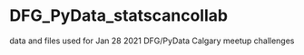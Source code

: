 # DFG_PyData_statscancollab
data and files used for Jan 28 2021 DFG/PyData Calgary meetup challenges 

